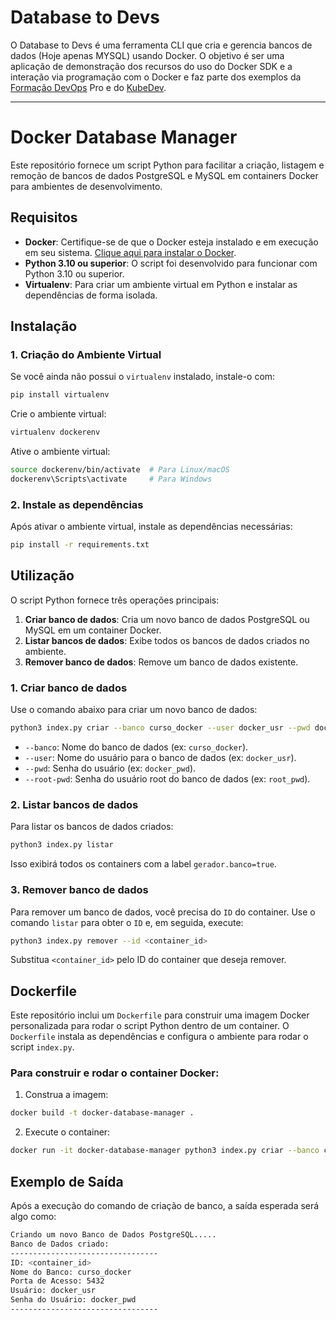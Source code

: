 # Database to Devs
O Database to Devs é uma ferramenta CLI que cria e gerencia bancos de dados (Hoje apenas MYSQL) usando Docker.
O objetivo é ser uma aplicação de demonstração dos recursos do uso do Docker SDK e a interação via programação com o Docker e faz parte dos exemplos da [Formação DevOps](https://www.devopspro.com.br) Pro e do [KubeDev](https://kubedev.io).

---

# Docker Database Manager

Este repositório fornece um script Python para facilitar a criação, listagem e remoção de bancos de dados PostgreSQL e MySQL em containers Docker para ambientes de desenvolvimento.

## Requisitos

- **Docker**: Certifique-se de que o Docker esteja instalado e em execução em seu sistema. [Clique aqui para instalar o Docker](https://docs.docker.com/get-docker/).
- **Python 3.10 ou superior**: O script foi desenvolvido para funcionar com Python 3.10 ou superior.
- **Virtualenv**: Para criar um ambiente virtual em Python e instalar as dependências de forma isolada.

## Instalação


### 1. Criação do Ambiente Virtual

Se você ainda não possui o `virtualenv` instalado, instale-o com:

```bash
pip install virtualenv
```

Crie o ambiente virtual:

```bash
virtualenv dockerenv
```

Ative o ambiente virtual:

```bash
source dockerenv/bin/activate  # Para Linux/macOS
dockerenv\Scripts\activate     # Para Windows
```

### 2. Instale as dependências

Após ativar o ambiente virtual, instale as dependências necessárias:

```bash
pip install -r requirements.txt
```

## Utilização

O script Python fornece três operações principais:

1. **Criar banco de dados**: Cria um novo banco de dados PostgreSQL ou MySQL em um container Docker.
2. **Listar bancos de dados**: Exibe todos os bancos de dados criados no ambiente.
3. **Remover banco de dados**: Remove um banco de dados existente.

### 1. Criar banco de dados

Use o comando abaixo para criar um novo banco de dados:

```bash
python3 index.py criar --banco curso_docker --user docker_usr --pwd docker_pwd --root-pwd root_pwd
```

- `--banco`: Nome do banco de dados (ex: `curso_docker`).
- `--user`: Nome do usuário para o banco de dados (ex: `docker_usr`).
- `--pwd`: Senha do usuário (ex: `docker_pwd`).
- `--root-pwd`: Senha do usuário root do banco de dados (ex: `root_pwd`).

### 2. Listar bancos de dados

Para listar os bancos de dados criados:

```bash
python3 index.py listar
```

Isso exibirá todos os containers com a label `gerador.banco=true`.

### 3. Remover banco de dados

Para remover um banco de dados, você precisa do `ID` do container. Use o comando `listar` para obter o `ID` e, em seguida, execute:

```bash
python3 index.py remover --id <container_id>
```

Substitua `<container_id>` pelo ID do container que deseja remover.

## Dockerfile

Este repositório inclui um `Dockerfile` para construir uma imagem Docker personalizada para rodar o script Python dentro de um container. O `Dockerfile` instala as dependências e configura o ambiente para rodar o script `index.py`.

### Para construir e rodar o container Docker:

1. Construa a imagem:

```bash
docker build -t docker-database-manager .
```

2. Execute o container:

```bash
docker run -it docker-database-manager python3 index.py criar --banco curso_docker --user docker_usr --pwd docker_pwd --root-pwd root_pwd
```

## Exemplo de Saída

Após a execução do comando de criação de banco, a saída esperada será algo como:

```bash
Criando um novo Banco de Dados PostgreSQL.....
Banco de Dados criado:
---------------------------------
ID: <container_id>
Nome do Banco: curso_docker
Porta de Acesso: 5432
Usuário: docker_usr
Senha do Usuário: docker_pwd
---------------------------------
```



